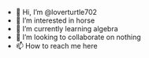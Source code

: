 - 👋 Hi, I’m @loverturtle702
- 👀 I’m interested in horse
- 🌱 I’m currently learning algebra 
- 💞️ I’m looking to collaborate on nothing
- 📫 How to reach me here

<!---
loverturtle702/loverturtle702 is a ✨ special ✨ repository because its `README.md` (this file) appears on your GitHub profile.
You can click the Preview link to take a look at your changes.
--->
